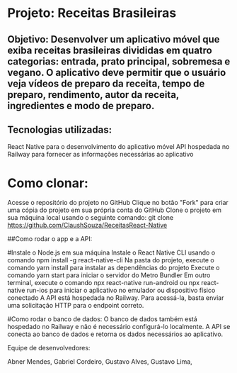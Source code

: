 # Projeto: Receitas Brasileiras

## Objetivo: Desenvolver um aplicativo móvel que exiba receitas brasileiras divididas em quatro categorias: entrada, prato principal, sobremesa e vegano. O aplicativo deve permitir que o usuário veja vídeos de preparo da receita, tempo de preparo, rendimento, autor da receita, ingredientes e modo de preparo.

## Tecnologias utilizadas: 
React Native para o desenvolvimento do aplicativo móvel
API hospedada no Railway para fornecer as informações necessárias ao aplicativo

# Como clonar:
Acesse o repositório do projeto no GitHub
Clique no botão "Fork" para criar uma cópia do projeto em sua própria conta do GitHub
Clone o projeto em sua máquina local usando o seguinte comando: git clone https://github.com/ClaushSouza/ReceitasReact-Native

##Como rodar o app e a API:

#Instale o Node.js em sua máquina
Instale o React Native CLI usando o comando npm install -g react-native-cli
Na pasta do projeto, execute o comando yarn install para instalar as dependências do projeto
Execute o comando yarn start para iniciar o servidor do Metro Bundler
Em outro terminal, execute o comando npx react-native run-android ou npx react-native run-ios para iniciar o aplicativo no emulador ou dispositivo físico conectado
A API está hospedada no Railway. Para acessá-la, basta enviar uma solicitação HTTP para o endpoint correto.

#Como rodar o banco de dados:
O banco de dados também está hospedado no Railway e não é necessário configurá-lo localmente. A API se conecta ao banco de dados e retorna os dados necessários ao aplicativo.

Equipe de desenvolvedores:

Abner Mendes,
Gabriel Cordeiro,
Gustavo Alves,
Gustavo Lima,
